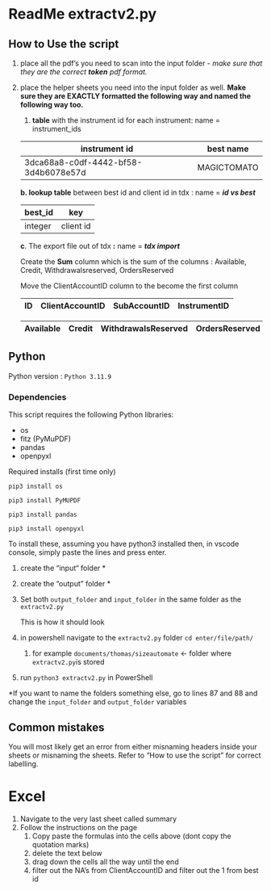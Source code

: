 # ReadMe extractv2.py

## How to Use the script

1. place all the pdf’s you need to scan into the input folder - *make sure that they are the correct **token** pdf format.* 
2. place the  helper sheets you need into the input folder as well. **Make sure they are EXACTLY formatted the following way and named the following way too.** 
    1.  **table** with the instrument id for each instrument: name = instrument_ids
    
    | instrument id | best name |
    | --- | --- |
    | 3dca68a8-c0df-4442-bf58-3d4b6078e57d | MAGICTOMATO |
    
    **b.  lookup table** between best id and client id in tdx : name = ***id vs best***
    
    | best_id | key |
    | --- | --- |
    | integer | client id |
    
     **c**. The export file out of tdx **:** name = ***tdx import***
    
    Create the **Sum** column which is the sum of the columns : Available, Credit, Withdrawalsreserved, OrdersReserved 
    
    Move the ClientAccountID column to the become the first column
    
    | ID | ClientAccountID | SubAccountID | InstrumentID |
    | --- | --- | --- | --- |
    
    | Available | Credit | WithdrawalsReserved | OrdersReserved |  Sum |
    | --- | --- | --- | --- | --- |

## Python

Python version : `Python 3.11.9`

### Dependencies

This script requires the following Python libraries:

- os
- fitz (PyMuPDF)
- pandas
- openpyxl

Required installs (first time only)

`pip3 install os`

`pip3 install PyMUPDF`

`pip3 install pandas`

`pip3 install openpyxl`

To install these, assuming you have python3 installed then, in vscode console, simply paste the lines and press enter.

1. create the “input“ folder *
2. create the “output” folder *
3. Set both `output_folder`  and `input_folder`  in the same folder as the  `extractv2.py`
    
    This is how it should look
    
   
    
4. in powershell navigate to the `extractv2.py` folder `cd enter/file/path/`
    1. for example `documents/thomas/sizeautomate` ← folder where `extractv2.py`is stored
5. run `python3 extractv2.py` in PowerShell

*If you want to name the folders something else, go to lines 87 and 88 and change the `input_folder`  and `output_folder`  variables

## Common mistakes

You will most likely get an error from either misnaming headers inside your sheets or misnaming the sheets. Refer to “How to use the script” for correct labelling. 

# Excel

1. Navigate to the very last sheet called summary
2. Follow the instructions on the page
    1. Copy paste the formulas into the cells above (dont copy the quotation marks)
    2. delete the text below
    3. drag down the cells all the way until the end
    4. filter out the NA’s from ClientAccountID and filter out the 1 from best id
